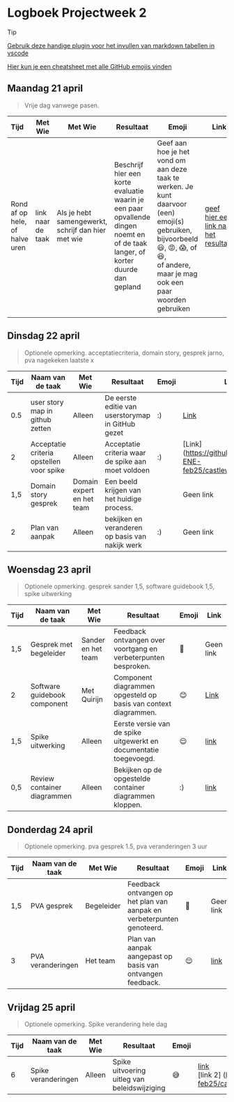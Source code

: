 # Logboek Projectweek 2

> [!TIP]
> [Gebruik deze handige plugin voor het invullen van markdown tabellen in vscode](https://marketplace.visualstudio.com/items?itemName=zaaack.markdown-editor)
>
> [Hier kun je een cheatsheet met alle GitHub emojis vinden](https://github.com/ikatyang/emoji-cheat-sheet/blob/master/README.md)

## Maandag 21 april

> Vrije dag vanwege pasen.

| Tijd                           | Met Wie           | Met Wie                                            | Resultaat                                                                                                                        | Emoji                                                                                                                                                                                                                     | Link                                                                                |
|:-------------------------------|-------------------|----------------------------------------------------|----------------------------------------------------------------------------------------------------------------------------------|---------------------------------------------------------------------------------------------------------------------------------------------------------------------------------------------------------------------------|-------------------------------------------------------------------------------------|
| Rond af op hele, of halve uren | link naar de taak | Als je hebt samengewerkt, schrijf dan hier met wie | Beschrijf hier een korte evaluatie waarin je een paar opvallende dingen noemt en of de taak langer, of korter duurde dan gepland | Geef aan hoe je het vond om aan deze taak te werken. Je kunt daarvoor (een) emoji(s) gebruiken, bijvoorbeeld<br />:smiley:, :rage:, :scream:, of :satisfied:, <br />of andere, maar je mag ook een paar woorden gebruiken | [geef hier een link naar het resultaat](https://github.com/link-naar-het-resultaat) |
|                                |                   |                                                    |                                                                                                                                  |                                                                                                                                                                                                                           |                                                                                     |

## Dinsdag 22 april

> Optionele opmerking. acceptatiecriteria, domain story, gesprek jarno, pva nagekeken laatste x

| Tijd | Naam van de taak                         | Met Wie                   | Resultaat                                          | Emoji | Link                                                                                                 |
|:-----|------------------------------------------|---------------------------|----------------------------------------------------|-------|------------------------------------------------------------------------------------------------------|
| 0.5  | user story map in github zetten          | Alleen                    | De eerste editie van userstorymap in GitHub gezet  | :)    | [Link](https://github.com/AIM-ENE-feb25/castlevania/commit/09f71cfd98e370d34c7c39802ff47d1e114a41d8) |
| 2    | Acceptatie criteria opstellen voor spike | Alleen                    | Acceptatie criteria waar de spike aan moet voldoen | :)    | [Link] (https://github.com/AIM-ENE-feb25/castlevania/issues/36)                                      |
| 1,5  | Domain story gesprek                     | Domain expert en het team | Een beeld krijgen van het huidige process.         |       | Geen link                                                                                            |
| 2    | Plan van aanpak                          | Alleen                    | bekijken en veranderen op basis van nakijk werk    | :)    | Geen link                                                                                            |

## Woensdag 23 april

> Optionele opmerking. gesprek sander 1,5, software guidebook 1,5, spike uitwerking

| Tijd | Naam van de taak             | Met Wie            | Resultaat                                                         | Emoji | Link                                                                                                 |
|:-----|------------------------------|--------------------|-------------------------------------------------------------------|-------|------------------------------------------------------------------------------------------------------|
| 1,5  | Gesprek met begeleider       | Sander en het team | Feedback ontvangen over voortgang en verbeterpunten besproken.    | 🙂    | Geen link                                                                                            |
| 2    | Software guidebook component | Met Quirijn        | Component diagrammen opgesteld op basis van context diagrammen.   | 😊    | [Link](https://github.com/AIM-ENE-feb25/castlevania/pull/40)                                         |
| 1,5  | Spike uitwerking             | Alleen             | Eerste versie van de spike uitgewerkt en documentatie toegevoegd. | 😌    | [link](https://github.com/AIM-ENE-feb25/castlevania/commit/6a0f062872bc22caf811c9b8029a948bf09ac874) |
| 0,5  | Review container diagrammen  | Alleen             | Bekijken op de opgestelde container diagrammen kloppen.           | :)    | [link](https://github.com/AIM-ENE-feb25/castlevania/commit/84db721447a8f4f40c7d1b7f592646a17098cc23) |

## Donderdag 24 april

> Optionele opmerking. pva gesprek 1.5, pva veranderingen 3 uur

| Tijd | Naam van de taak  | Met Wie    | Resultaat                                                              | Emoji | Link                                                         |
|:-----|-------------------|------------|------------------------------------------------------------------------|-------|--------------------------------------------------------------|
| 1,5  | PVA gesprek       | Begeleider | Feedback ontvangen op het plan van aanpak en verbeterpunten genoteerd. | 🙂    | Geen link                                                    |
| 3    | PVA veranderingen | Het team   | Plan van aanpak aangepast op basis van ontvangen feedback.             | 😌    | [link](https://github.com/AIM-ENE-feb25/castlevania/pull/53) |

## Vrijdag 25 april

> Optionele opmerking. Spike verandering hele dag

| Tijd | Naam van de taak    | Met Wie | Resultaat                                    | Emoji | Link                                                                                                                                                                                                              |
|:-----|---------------------|---------|----------------------------------------------|-------|-------------------------------------------------------------------------------------------------------------------------------------------------------------------------------------------------------------------|
| 6    | Spike veranderingen | Alleen  | Spike uitvoering uitleg van beleidswijziging | 😅    | [link](https://github.com/AIM-ENE-feb25/castlevania/commit/ba74333d2e2fbf7c101a597955e10dde0d33cde9) <br> [link 2] (https://github.com/AIM-ENE-feb25/castlevania/commit/47f6e674a3389d5f7ee044db57772e078ef8dbaf) |
